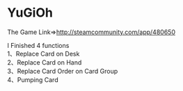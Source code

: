 # YuGiOh
The Game Link=>http://steamcommunity.com/app/480650



I Finished 4 functions <br>
1、Replace Card on Desk <br>
2、Replace Card on Hand <br>
3、Replace Card Order on Card Group <br>
4、Pumping Card <br>


